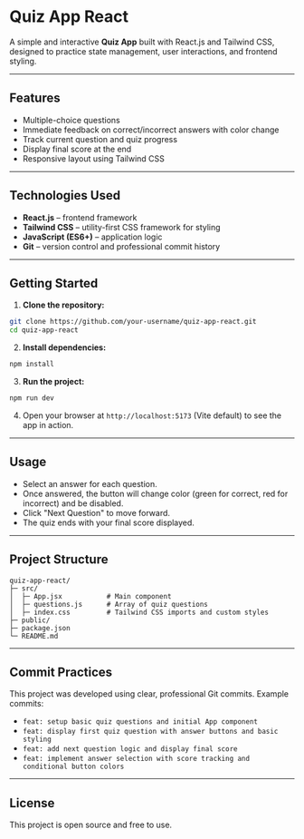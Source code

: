 # Quiz App React

A simple and interactive **Quiz App** built with React.js and Tailwind CSS, designed to practice state management, user interactions, and frontend styling.

---

## **Features**

- Multiple-choice questions
- Immediate feedback on correct/incorrect answers with color change
- Track current question and quiz progress
- Display final score at the end
- Responsive layout using Tailwind CSS

---

## **Technologies Used**

- **React.js** – frontend framework
- **Tailwind CSS** – utility-first CSS framework for styling
- **JavaScript (ES6+)** – application logic
- **Git** – version control and professional commit history

---

## **Getting Started**

1. **Clone the repository:**

```bash
git clone https://github.com/your-username/quiz-app-react.git
cd quiz-app-react
````

2. **Install dependencies:**

```bash
npm install
```

3. **Run the project:**

```bash
npm run dev
```

4. Open your browser at `http://localhost:5173` (Vite default) to see the app in action.

---

## **Usage**

* Select an answer for each question.
* Once answered, the button will change color (green for correct, red for incorrect) and be disabled.
* Click "Next Question" to move forward.
* The quiz ends with your final score displayed.

---

## **Project Structure**

```
quiz-app-react/
├─ src/
│  ├─ App.jsx           # Main component
│  ├─ questions.js      # Array of quiz questions
│  ├─ index.css         # Tailwind CSS imports and custom styles
├─ public/
├─ package.json
└─ README.md
```

---

## **Commit Practices**

This project was developed using clear, professional Git commits. Example commits:

* `feat: setup basic quiz questions and initial App component`
* `feat: display first quiz question with answer buttons and basic styling`
* `feat: add next question logic and display final score`
* `feat: implement answer selection with score tracking and conditional button colors`

---

## **License**

This project is open source and free to use.
